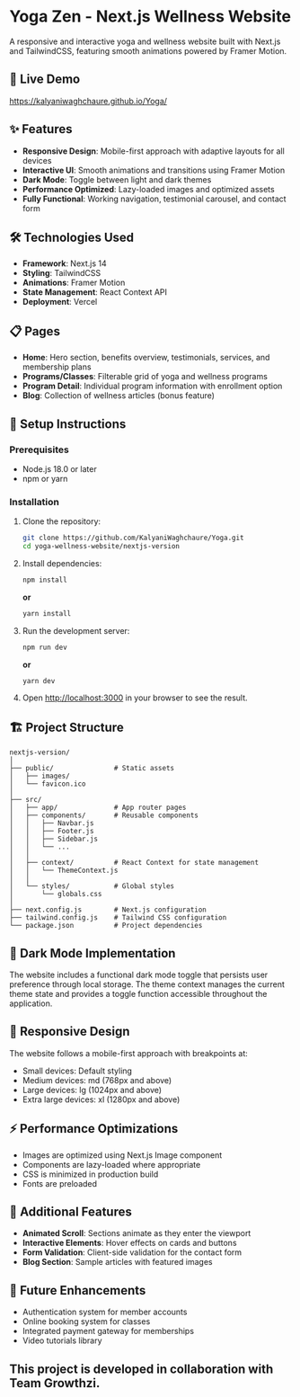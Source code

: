 # Yoga Zen - Next.js Wellness Website

A responsive and interactive yoga and wellness website built with Next.js and TailwindCSS, featuring smooth animations powered by Framer Motion.

## 🧘 Live Demo

https://kalyaniwaghchaure.github.io/Yoga/

## ✨ Features

- **Responsive Design**: Mobile-first approach with adaptive layouts for all devices
- **Interactive UI**: Smooth animations and transitions using Framer Motion
- **Dark Mode**: Toggle between light and dark themes
- **Performance Optimized**: Lazy-loaded images and optimized assets
- **Fully Functional**: Working navigation, testimonial carousel, and contact form

## 🛠️ Technologies Used

- **Framework**: Next.js 14
- **Styling**: TailwindCSS
- **Animations**: Framer Motion
- **State Management**: React Context API
- **Deployment**: Vercel

## 📋 Pages

- **Home**: Hero section, benefits overview, testimonials, services, and membership plans
- **Programs/Classes**: Filterable grid of yoga and wellness programs
- **Program Detail**: Individual program information with enrollment option
- **Blog**: Collection of wellness articles (bonus feature)

## 🚀 Setup Instructions

### Prerequisites

- Node.js 18.0 or later
- npm or yarn

### Installation

1. Clone the repository:
   ```bash
   git clone https://github.com/KalyaniWaghchaure/Yoga.git
   cd yoga-wellness-website/nextjs-version
   ```

2. Install dependencies:
   ```bash
   npm install
   ```
   **or**
   ```bash
   yarn install
   ```

3. Run the development server:
   ```bash
   npm run dev
   ```
   **or**
   ```bash
   yarn dev
   ```

4. Open [http://localhost:3000](http://localhost:3000) in your browser to see the result.

## 🏗️ Project Structure

```
nextjs-version/
│
├── public/               # Static assets
│   ├── images/
│   └── favicon.ico
│
├── src/
│   ├── app/              # App router pages
│   ├── components/       # Reusable components
│   │   ├── Navbar.js
│   │   ├── Footer.js
│   │   ├── Sidebar.js
│   │   └── ...
│   │
│   ├── context/          # React Context for state management
│   │   └── ThemeContext.js
│   │
│   └── styles/           # Global styles
│       └── globals.css
│
├── next.config.js        # Next.js configuration
├── tailwind.config.js    # Tailwind CSS configuration
└── package.json          # Project dependencies
```

## 🌙 Dark Mode Implementation

The website includes a functional dark mode toggle that persists user preference through local storage. The theme context manages the current theme state and provides a toggle function accessible throughout the application.

## 📱 Responsive Design

The website follows a mobile-first approach with breakpoints at:

- Small devices: Default styling
- Medium devices: md (768px and above)
- Large devices: lg (1024px and above)
- Extra large devices: xl (1280px and above)

## ⚡ Performance Optimizations

- Images are optimized using Next.js Image component
- Components are lazy-loaded where appropriate
- CSS is minimized in production build
- Fonts are preloaded

## 🧩 Additional Features

- **Animated Scroll**: Sections animate as they enter the viewport
- **Interactive Elements**: Hover effects on cards and buttons
- **Form Validation**: Client-side validation for the contact form
- **Blog Section**: Sample articles with featured images

## 🔮 Future Enhancements

- Authentication system for member accounts
- Online booking system for classes
- Integrated payment gateway for memberships
- Video tutorials library

## This project is developed in collaboration with Team Growthzi.
